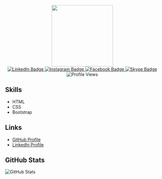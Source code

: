 <!DOCTYPE html>
<html lang="en">
<head>
  <meta charset="UTF-8">
  <link rel="stylesheet" href="https://maxcdn.bootstrapcdn.com/bootstrap/4.0.0/css/bootstrap.min.css">
</head>
<body>
  <div id="header" align="center">
  <img src="https://media.giphy.com/media/3kPDmoWdBpQPNhCnUG/giphy.gif" width="200"/>

  <div id="badges">
  <a href="https://linkedin.com/in/fahadmahmud04">
    <img src="https://img.shields.io/badge/LinkedIn-blue?style=for-the-badge&logo=linkedin&logoColor=white" alt="LinkedIn Badge"/>
  </a>
  <a href="https://www.instagram.com/fahadmahmud04/">
    <img src="https://img.shields.io/badge/Instagram-E4405F?style=for-the-badge&logo=instagram&logoColor=white" alt="Instagram Badge"/>
  </a>
  <a href="https://www.facebook.com/fahadmahmud04">
    <img src="https://img.shields.io/badge/Facebook-1877F2?style=for-the-badge&logo=facebook&logoColor=white" alt="Facebook Badge"/>
  </a>
  <a href="https://www.https://join.skype.com/invite/ygF2c9KJXiQR">
    <img src="https://img.shields.io/badge/Skype-00AFF0?style=for-the-badge&logo=skype&logoColor=white" alt="Skype Badge"/>
  </a>
    <img src="https://komarev.com/ghpvc/?username=fahadmahmud04&style=flat-square&color=brightgreen" alt="Profile Views"/>
</div>
</div>
 


  
  <section id="skills" class="container">
  <h2>Skills</h2>
  <ul>
    <li>HTML</li>
    <li>CSS</li>
    <li>Bootstrap</li>
    <!-- Add more skills as needed -->
  </ul>
</section>
<section id="links" class="container">
  <h2>Links</h2>
  <ul>
    <li><a href="https://github.com/your-fahadmahmud04">GitHub Profile</a></li>
    <li><a href="https://linkedin.com/in/fahadmahmud04">LinkedIn Profile</a></li>
    <!-- Add more links to your social profiles or projects -->
  </ul>
</section>
<section id="github-stats" class="container">
  <h2>GitHub Stats</h2>
  <img src="https://github-readme-stats.vercel.app/api?username=your-username&show_icons=true&theme=dark" alt="GitHub Stats">
</section>


</body>
</html>

